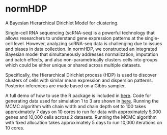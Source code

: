 # normHDP
A Bayesian Hierarchical Dirichlet Model for clustering.

Single-cell RNA sequencing (scRNA-seq) is a powerful technology that allows researchers to understand gene expression patterns at the single-cell level. However, analyzing
scRNA-seq data is challenging due to issues and biases in data collection. In normHDP, we constructed an integrated Bayesian model that simultaneously addresses normalization,
imputation and batch effects, and also non-parametrically clusters cells into groups which could be either unique or shared across multiple datasets.

Specifically, the Hierarchical Dirichlet process (HDP) is used to discover clusters of cells with similar mean expression and dispersion patterns. Posterior inferences are made based on a Gibbs sampler.

A full demo of how to use the R package is included in [here](https://github.com/jinluliu550/normHDP/man/full_demo.R). Code for generating data used for simulation 1 to 3 are shown in [here](https://github.com/jinluliu550/normHDP/man/simulations.R). Running the MCMC algorithm with chain width and chain depth set to 100 takes approximately 7 days on 10 cores to run for data with approximately 5,000 genes and 10,000 cells across 2 datasets. Running the MCMC algorithm with fixed allocation takes approximately 5 days to run 10,000 iterations on 10 cores.

